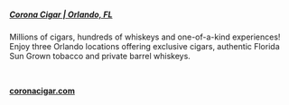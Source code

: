 ##### [Corona Cigar | Orlando, FL](//www.coronacigar.com)

Millions of cigars, hundreds of whiskeys and one-of-a-kind experiences! Enjoy three Orlando locations offering exclusive cigars, authentic Florida Sun Grown tobacco and private barrel whiskeys.

&nbsp;

[**coronacigar.com**](//www.coronacigar.com)
